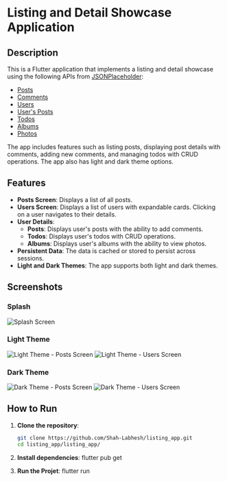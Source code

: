 # Listing and Detail Showcase Application

## Description

This is a Flutter application that implements a listing and detail showcase using the following APIs from [JSONPlaceholder](https://jsonplaceholder.typicode.com/):

- [Posts](https://jsonplaceholder.typicode.com/posts)
- [Comments](https://jsonplaceholder.typicode.com/posts/{post_id}/comments)
- [Users](https://jsonplaceholder.typicode.com/users)
- [User's Posts](https://jsonplaceholder.typicode.com/users/{user_id}/posts)
- [Todos](https://jsonplaceholder.typicode.com/users/{user_id}/todos)
- [Albums](https://jsonplaceholder.typicode.com/users/{user_id}/albums)
- [Photos](https://jsonplaceholder.typicode.com/albums/{album_id}/photos)

The app includes features such as listing posts, displaying post details with comments, adding new comments, and managing todos with CRUD operations. The app also has light and dark theme options.

## Features

- **Posts Screen**: Displays a list of all posts.
- **Users Screen**: Displays a list of users with expandable cards. Clicking on a user navigates to their details.
- **User Details**:
  - **Posts**: Displays user's posts with the ability to add comments.
  - **Todos**: Displays user's todos with CRUD operations.
  - **Albums**: Displays user's albums with the ability to view photos.
- **Persistent Data**: The data is cached or stored to persist across sessions.
- **Light and Dark Themes**: The app supports both light and dark themes.

## Screenshots

### Splash

![Splash Screen](assets/images/splash.png)

### Light Theme

![Light Theme - Posts Screen](assets/images/light_post.png)
![Light Theme - Users Screen](assets/images/light_user.png)

### Dark Theme

![Dark Theme - Posts Screen](assets/images/dark_post.png)
![Dark Theme - Users Screen](assets/images/dark_user.png)

## How to Run

1. **Clone the repository**:
   ```bash
   git clone https://github.com/Shah-Labhesh/listing_app.git
   cd listing_app/listing_app/

2. **Install dependencies**:
    flutter pub get

3. **Run the Projet**:
    flutter run